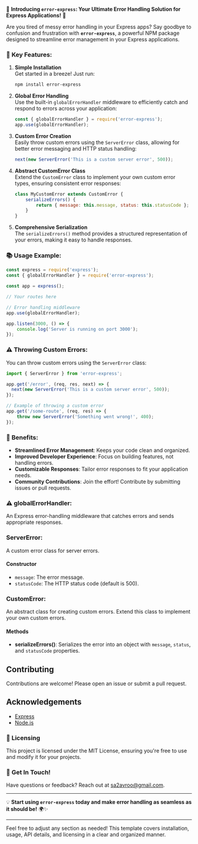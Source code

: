 🚀 **Introducing `error-express`: Your Ultimate Error Handling Solution for Express Applications!** 🚀

Are you tired of messy error handling in your Express apps? Say goodbye to confusion and frustration with **`error-express`**, a powerful NPM package designed to streamline error management in your Express applications.

### 🌟 **Key Features:**

1. **Simple Installation**  
   Get started in a breeze! Just run:
   ```bash
   npm install error-express
   ```

2. **Global Error Handling**  
   Use the built-in `globalErrorHandler` middleware to efficiently catch and respond to errors across your application:
   ```javascript
   const { globalErrorHandler } = require('error-express');
   app.use(globalErrorHandler);
   ```

3. **Custom Error Creation**  
   Easily throw custom errors using the `ServerError` class, allowing for better error messaging and HTTP status handling:
   ```javascript
   next(new ServerError('This is a custom server error', 500));
   ```

4. **Abstract CustomError Class**  
   Extend the `CustomError` class to implement your own custom error types, ensuring consistent error responses:
   ```javascript
   class MyCustomError extends CustomError {
       serializeErrors() {
           return { message: this.message, status: this.statusCode };
       }
   }
   ```

5. **Comprehensive Serialization**  
   The `serializeErrors()` method provides a structured representation of your errors, making it easy to handle responses.

### 📚 **Usage Example:**

```javascript
const express = require('express');
const { globalErrorHandler } = require('error-express');

const app = express();

// Your routes here

// Error handling middleware
app.use(globalErrorHandler);

app.listen(3000, () => {
    console.log('Server is running on port 3000');
});
```

### ⚠️ **Throwing Custom Errors:**

You can throw custom errors using the `ServerError` class:

```javascript
import { ServerError } from 'error-express';

app.get('/error', (req, res, next) => {
  next(new ServerError('This is a custom server error', 500));
});

// Example of throwing a custom error
app.get('/some-route', (req, res) => {
    throw new ServerError('Something went wrong!', 400);
});
```

### 🌈 **Benefits:**

- **Streamlined Error Management**: Keeps your code clean and organized.
- **Improved Developer Experience**: Focus on building features, not handling errors.
- **Customizable Responses**: Tailor error responses to fit your application needs.
- **Community Contributions**: Join the effort! Contribute by submitting issues or pull requests.


### ⚠️ **globalErrorHandler**:

An Express error-handling middleware that catches errors and sends appropriate responses.

### **ServerError**:

A custom error class for server errors.

#### Constructor

- `message`: The error message.
- `statusCode`: The HTTP status code (default is 500).

### **CustomError**:

An abstract class for creating custom errors. Extend this class to implement your own custom errors.

#### Methods

- **serializeErrors()**: Serializes the error into an object with `message`, `status`, and `statusCode` properties.

## Contributing

Contributions are welcome! Please open an issue or submit a pull request.


## Acknowledgements

- [Express](https://expressjs.com/)
- [Node.js](https://nodejs.org/)


### 📜 **Licensing**  
This project is licensed under the MIT License, ensuring you're free to use and modify it for your projects.

### 🤝 **Get In Touch!**  
Have questions or feedback? Reach out at [sa2avroo@gmail.com](mailto:sa2avroo@gmail.com).

---

💡 **Start using `error-express` today and make error handling as seamless as it should be!** 🌍✨

--- 

Feel free to adjust any section as needed! This template covers installation, usage, API details, and licensing in a clear and organized manner.
